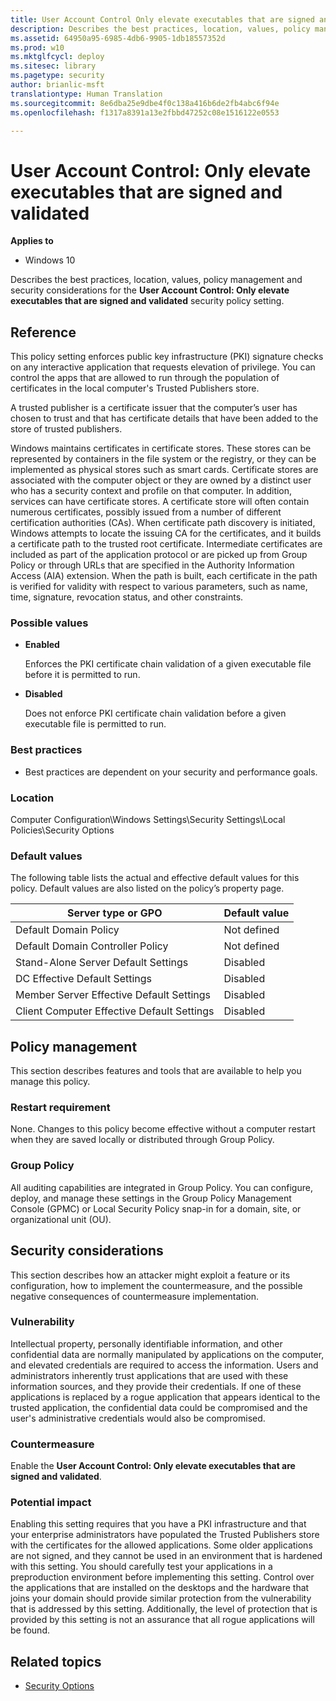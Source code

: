 ```yaml
---
title: User Account Control Only elevate executables that are signed and validated (Windows 10)
description: Describes the best practices, location, values, policy management and security considerations for the User Account Control Only elevate executables that are signed and validated security policy setting.
ms.assetid: 64950a95-6985-4db6-9905-1db18557352d
ms.prod: w10
ms.mktglfcycl: deploy
ms.sitesec: library
ms.pagetype: security
author: brianlic-msft
translationtype: Human Translation
ms.sourcegitcommit: 8e6dba25e9dbe4f0c138a416b6de2fb4abc6f94e
ms.openlocfilehash: f1317a8391a13e2fbbd47252c08e1516122e0553

---
```


# User Account Control: Only elevate executables that are signed and validated

**Applies to**
-   Windows 10

Describes the best practices, location, values, policy management and security considerations for the **User Account Control: Only elevate executables that are signed and validated** security policy setting.

## Reference

This policy setting enforces public key infrastructure (PKI) signature checks on any interactive application that requests elevation of privilege. You can control the apps that are allowed to run through the population of certificates in the local computer's Trusted Publishers store.

A trusted publisher is a certificate issuer that the computer’s user has chosen to trust and that has certificate details that have been added to the store of trusted publishers.

Windows maintains certificates in certificate stores. These stores can be represented by containers in the file system or the registry, or they can be implemented as physical stores such as smart cards. Certificate stores are associated with the computer object or they are owned by a distinct user who has a security context and profile on that computer. In addition, services can have certificate stores. A certificate store will often contain numerous certificates, possibly issued from a number of different certification authorities (CAs).
When certificate path discovery is initiated, Windows attempts to locate the issuing CA for the certificates, and it builds a certificate path to the trusted root certificate. Intermediate certificates are included as part of the application protocol or are picked up from Group Policy or through URLs that are specified in the Authority Information Access (AIA) extension. When the path is built, each certificate in the path is verified for validity with respect to various parameters, such as name, time, signature, revocation status, and other constraints.

### Possible values

-   **Enabled**

    Enforces the PKI certificate chain validation of a given executable file before it is permitted to run.

-   **Disabled**

    Does not enforce PKI certificate chain validation before a given executable file is permitted to run.

### Best practices

-   Best practices are dependent on your security and performance goals.

### Location

Computer Configuration\\Windows Settings\\Security Settings\\Local Policies\\Security Options

### Default values

The following table lists the actual and effective default values for this policy. Default values are also listed on the policy’s property page.

| Server type or GPO | Default value |
| - | - |
| Default Domain Policy| Not defined| 
| Default Domain Controller Policy | Not defined| 
| Stand-Alone Server Default Settings | Disabled| 
| DC Effective Default Settings | Disabled| 
| Member Server Effective Default Settings | Disabled| 
| Client Computer Effective Default Settings | Disabled| 
 
## Policy management

This section describes features and tools that are available to help you manage this policy.

### Restart requirement

None. Changes to this policy become effective without a computer restart when they are saved locally or distributed through Group Policy.

### Group Policy

All auditing capabilities are integrated in Group Policy. You can configure, deploy, and manage these settings in the Group Policy Management Console (GPMC) or Local Security Policy snap-in for a domain, site, or organizational unit (OU).

## Security considerations

This section describes how an attacker might exploit a feature or its configuration, how to implement the countermeasure, and the possible negative consequences of countermeasure implementation.

### Vulnerability

Intellectual property, personally identifiable information, and other confidential data are normally manipulated by applications on the computer, and elevated credentials are required to access the information. Users and administrators inherently trust applications that are used with these information sources, and they provide their credentials. If one of these applications is replaced by a rogue application that appears identical to the trusted application, the confidential data could be compromised and the user's administrative credentials would also be compromised.

### Countermeasure

Enable the **User Account Control: Only elevate executables that are signed and validated**.

### Potential impact

Enabling this setting requires that you have a PKI infrastructure and that your enterprise administrators have populated the Trusted Publishers store with the certificates for the allowed applications. Some older applications are not signed, and they cannot be used in an environment that is hardened with this setting. You should carefully test your applications in a preproduction environment before implementing this setting.
Control over the applications that are installed on the desktops and the hardware that joins your domain should provide similar protection from the vulnerability that is addressed by this setting. Additionally, the level of protection that is provided by this setting is not an assurance that all rogue applications will be found.

## Related topics

- [Security Options](security-options.md)



<!--HONumber=Jun16_HO4-->


